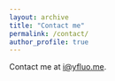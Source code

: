 ```yaml
---
layout: archive
title: "Contact me"
permalink: /contact/
author_profile: true
---
```


Contact me at i@yfluo.me.
